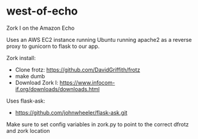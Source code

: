 # west-of-echo
Zork I on the Amazon Echo

Uses an AWS EC2 instance running Ubuntu running apache2 as a reverse proxy to gunicorn to flask to our app.

Zork install:
- Clone frotz: https://github.com/DavidGriffith/frotz
- make dumb
- Download Zork I: https://www.infocom-if.org/downloads/downloads.html

Uses flask-ask:
- https://github.com/johnwheeler/flask-ask.git

Make sure to set config variables in zork.py to point to the correct dfrotz and zork location